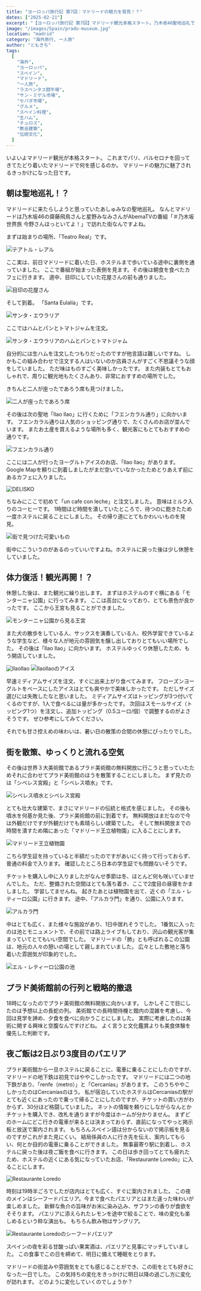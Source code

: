 ```yaml
---
title: "ヨーロッパ旅行記 第7回：マドリードの魅力を発見！？"
dates: ["2025-02-21"]
excerpt: "【ヨーロッパ旅行記 第7回】マドリード観光本格スタート。乃木坂46聖地巡礼でSanta Eulalíaとllao llaoを訪問、シベレス宮殿やエルレティーロ公園散策。プラド美術館の長蛇の列を断念し、Restaurante Loredoでシーフードパエリアとサングリアを堪能。スペイン文化と街の魅力を満喫した一人旅の実体験記録。"
image: "/images/Spain/prado-museum.jpg"
location: "madrid"
category: "海外旅行, 一人旅"
author: "ともきち"
tags:
  [
    "海外",
    "ヨーロッパ",
    "スペイン",
    "マドリード",
    "一人旅",
    "ラスベンタス闘牛場",
    "サン・ミゲル市場",
    "セバダ市場",
    "グルメ",
    "スペイン料理",
    "生ハム",
    "チュロス",
    "教会建築",
    "伝統文化",
  ]
---
```


いよいよマドリード観光が本格スタート。
これまでパリ、バルセロナを回ってきてたどり着いたマドリードで何を感じるのか。
マドリードの魅力に魅了されるきっかけになった日です。

## 朝は聖地巡礼！？

マドリードに来たらしようと思っていたあしゅみなの聖地巡礼。
なんとマドリードは乃木坂46の齋藤飛鳥さんと星野みなみさんがAbemaTVの番組「＃乃木坂世界旅 今野さんほっといてよ！」で訪れた街なんですよね。

<!-- 聖地巡礼の詳細はこちらの記事で紹介しています。 -->

まずは始まりの場所、「Teatro Real」です。

![テアトル・レアル](/images/Spain/theatre-real.jpg)

ここ実は、前日マドリードに着いた日、ホステルまで歩いている途中に裏側を通っていました。
ここで番組が始まった表側を見ます。その後は朝食を食べたカフェに行きます。
道中、目印にしていた花屋さんの前も通りました。

![目印の花屋さん](/images/Spain/florists-near-santa-eulalia.jpg)

そして到着。
「Santa Eulalía」です。

![サンタ・エウラリア](/images/Spain/santa-eulalia.jpg)

ここではハムとパンとトマトジャムを注文。

![サンタ・エウラリアのハムとパンとトマトジャム](/images/Spain/santa-eulalia's-ham-and-tomato-jam-and-bread.jpg)

自分的には生ハムを注文したつもりだったのですが他言語は難しいですね。
しかもこの組み合わせで注文する人はいないのか店員さんがすごく不思議そうな顔をしていました。
ただ味はものすごく美味しかったです。
また内装もとてもおしゃれで、周りに観光地もたくさんあり、非常におすすめの場所でした。

きちんと二人が座ったであろう席も見つけました。

![二人が座ったであろう席](/images/Spain/the-table-where-they-would-have-sat.jpg)

その後は次の聖地「llao llao」に行くために「フエンカラル通り」に向かいます。
フエンカラル通りは人気のショッピング通りで、たくさんのお店が並んでいます。
またお土産を買えるような場所も多く、観光客にもとてもおすすめの通りです。

![フエンカラル通り](/images/Spain/fuencarral-street.jpg)

ここには二人が行ったヨーグルトアイスのお店、「llao llao」があります。
Google Mapを頼りに到着しましたがまだ空いていなかったためとりあえず前にあるカフェに入りました。

![DELISKO](/images/Spain/delisko.jpg)

ちなみにここで初めて「un cafe con leche」と注文しました。
意味はミルク入りのコーヒーです。
1時間ほど時間を潰していたところで、待つのに飽きたため一度ホステルに戻ることにしました。
その帰り道にとてもかわいいものを発見。

![街で見つけた可愛いもの](/images/Spain/cute-mural.jpg)

街中にこういうのがあるのっていいですよね。ホステルに戻った後は少し休憩をしていました。

## 体力復活！観光再開！？

休憩した後は、また観光に繰り出します。
まずはホステルのすぐ横にある「モンターニャ公園」に行ってみます。
ここは高台になっており、とても景色が良かったです。
ここから王宮も見ることができました。

![モンターニャ公園から見る王宮](/images/Spain/royal-place-seen-from-montagna-park.jpg)

また犬の散歩をしている人、サックスを演奏している人、校外学習できているような学生など、様々な人が地元の雰囲気を醸し出しておりとてもいい場所でした。
その後は「llao llao」に向かいます。
ホステルゆっくり休憩したため、もう開店していました。

![llaollao](/images/Spain/llaollao.jpg)
![llaollaoのアイス](/images/Spain/llaollao-ice.jpg)

早速ミディアムサイズを注文、すぐに出来上がり食べてみます。
フローズンヨーグルトをベースにしたアイスはとても爽やかで美味しかったです。
ただしサイズ選びには失敗したなと思いました。
ミディアムサイズはトッピングが3つ付いてくるのですが、1人で食べるには量が多かったです。
次回はスモールサイズ（トッピング1つ）を注文し、追加トッピング（0.5ユーロ/個）で調整するのがよさそうです。
ぜひ参考にしてみてください。

それでも甘さ控えめの味わいは、暑い日の散策の合間の休憩にぴったりでした。

## 街を散策、ゆっくりと流れる空気

その後は世界３大美術館であるプラド美術館の無料開放に行こうと思っていたためそれに合わせてプラド美術館のほうを散策することにしました。
まず見たのは「シベレス宮殿」と「シベレス噴水」です。

![シベレス噴水とシベレス宮殿](/images/Spain/cibeles.jpg)

とても壮大な建築で、まさにマドリードの伝統と格式を感じました。
その後も噴水を何基か見た後、プラド美術館の前に到着です。
無料開放はまだなので今は外観だけですが外観だけでも素晴らしい建築でした。
そして無料開放までの時間を潰すため隣にあった「マドリード王立植物園」に入ることにします。

![マドリード王立植物園](/images/Spain/royal-botanical-gardens-of-madrid.jpg)

こちら学生証を持っていると半額だったのですがあいにく持って行っておらず、普通の料金で入ります。
確認したところ日本の学生証でも問題ないそうです。

チケットを購入し中に入りましたがなんせ季節は冬、ほとんど何も咲いていませんでした。
ただ、整備された空間はとても落ち着き、ここで2度目の昼寝をかましました。
学習してませんね。
起きたあとは植物園を出て、近くの「エル・レティーロ公園」に行きます。
途中、「アルカラ門」を通り、公園に入ります。

![アルカラ門](/images/Spain/gates-of-alcala.jpg)

中はとても広く、また様々な施設があり、1日中居れそうでした。
1番気に入ったのは池とモニュメントで、その前では路上ライブもしており、沢山の観光客が集まっていてとてもいい空間でした。
マドリードの「肺」とも呼ばれるこの公園は、地元の人々の憩いの場として親しまれていました。
広々とした敷地と落ち着いた雰囲気が印象的でした。

![エル・レティーロ公園の池](/images/Spain/pond-in-el-retiro-park.jpg)

## プラド美術館前の行列と戦略的撤退

18時になったのでプラド美術館の無料開放に向かいます。
しかしそこで目にしたのは予想以上の長蛇の列。
美術館での長時間待機と館内の混雑を考慮し、今回は見学を諦め、夕食を食べに向かうことにしました。
実際に考慮したのは美術に関する興味と空腹なんですけどね。
よく言うと文化鑑賞よりも美食体験を優先した判断です。

## 夜ご飯は2日ぶり3度目のパエリア

プラド美術館から一旦ホステルに戻ることに、電車に乗ることにしたのですが、マドリードの地下鉄は初見ではややこしかったです。
マドリードには二つの地下鉄があり、「renfe（metro）」と「Cercanías」があります。
このうちややこしかったのはCercaníasのほう。
私が宿泊していたホステルはCercaníasの駅がとても近くにあったので乗って帰ることにしたのですが、チケットの買い方がわからず、30分ほど格闘していました。
ネットの情報を頼りにしながらなんとかチケットを購入でき、改札を通りますが今度はホームが分かりません。
まずどのホームにどこ行きの電車が来るとは決まっておらず、直前になってやっと掲示板と放送で案内されます。
もちろんスペイン語は分からないので掲示板を見るのですがこれがまた見にくい。
結局係員の人に行き先を伝え、案内してもらい、何とか目的の電車に乗ることができました。
無事最寄り駅に到着し、ホステルに戻った後は夜ご飯を食べに行きます。
この日は歩き回ってとても疲れたため、ホステルの近くにある気になっていたお店、「Restaurante Loredo」に入ることにします。

![Restaurante Loredo](/images/Spain/loredo.jpg)

時刻は19時半ごろでしたが店内はとても広く、すぐに案内されました。
この夜のメインはシーフードパエリア。今まで食べたパエリアとはまた違った味わいが楽しめました。
新鮮な魚介の旨味がお米に染み込み、サフランの香りが食欲をそそります。
パエリアに添えられたレモンを途中で絞ることで、味の変化も楽しめるという粋な演出も。
もちろん飲み物はサングリア。

![Restaurante Loredoのシーフードパエリア](/images/Spain/loredo's-seafood-paella.jpg)

スペインの夜を彩る甘酸っぱい果実酒は、パエリアと見事にマッチしていました。
この食事でこの日を締めて、明日に備えて睡眠をとります。

マドリードの街並みや雰囲気をとても感じることができ、この街をとても好きになった一日でした。
この気持ちの変化をきっかけに明日以降の過ごし方に変化が訪れます。
どのように変化していくのでしょうか？
